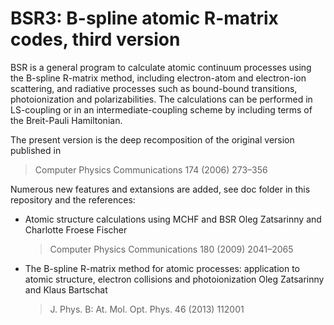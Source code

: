 # BSR3: B-spline atomic R-matrix codes, third version

BSR is a general program to calculate atomic continuum processes using the B-spline R-matrix method, including 
electron-atom and electron-ion scattering, and radiative processes such as bound-bound transitions, photoionization and polarizabilities. The calculations can be performed in LS-coupling or in an intermediate-coupling scheme by including terms of the Breit-Pauli Hamiltonian. 

The present version is the deep recomposition of the original version published in

 >  Computer Physics Communications 174 (2006) 273–356 

Numerous new features and extansions are added, see doc folder in this repository and the references:

* Atomic structure calculations using MCHF and BSR
  Oleg Zatsarinny and Charlotte Froese Fischer
  > Computer Physics Communications 180 (2009) 2041–2065

* The B-spline R-matrix method for atomic processes: 
  application to atomic structure, electron collisions and photoionization
  Oleg Zatsarinny and Klaus Bartschat
  > J. Phys. B: At. Mol. Opt. Phys. 46 (2013) 112001

